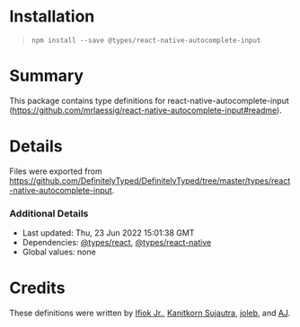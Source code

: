 # Installation
> `npm install --save @types/react-native-autocomplete-input`

# Summary
This package contains type definitions for react-native-autocomplete-input (https://github.com/mrlaessig/react-native-autocomplete-input#readme).

# Details
Files were exported from https://github.com/DefinitelyTyped/DefinitelyTyped/tree/master/types/react-native-autocomplete-input.

### Additional Details
 * Last updated: Thu, 23 Jun 2022 15:01:38 GMT
 * Dependencies: [@types/react](https://npmjs.com/package/@types/react), [@types/react-native](https://npmjs.com/package/@types/react-native)
 * Global values: none

# Credits
These definitions were written by [Ifiok Jr.](https://github.com/ifiokjr), [Kanitkorn Sujautra](https://github.com/lukyth), [joleb](https://github.com/joleb), and [AJ](https://github.com/ajenkins).
